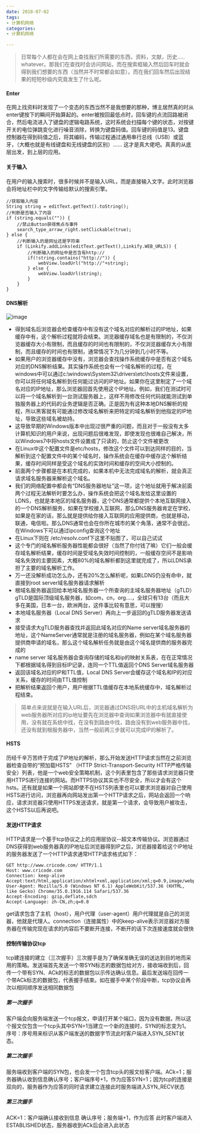 ```yaml
---
date: 2018-07-02
tags:
- 计算机网络
categories:
- 计算机网络

---
```

> 日常每个人都在会在网上查找我们所需要的东西，资料，文献，历史..... whatever。那我们在查找时会访问网站，而在搜索框输入然后回车时就会得到我们想要的东西（当然并不时常都会如意）。而在我们回车然后出现结果的短短秒级内究竟发生了什么呢。

#### Enter

在网上找资料时发现了一个变态的东西当然不是我想要的那种，博主居然真的时从enter键按下的瞬间开始算起的。enter被按回最低点时，回车键的点流回路被闭合，然后电流进入了键盘的逻辑电路系统，这时系统会扫描每个键的状态，对按键开关的电位弹跳变化进行噪音消除，转换为键盘码值。回车键的码值是13。键盘控制器在得到码值之后，将其编码，传输过程通过通用串行总线（USB）或蓝牙，（大概也就是有线键盘和无线键盘的区别）...... 这才是真大佬吧。真真的从底层出发，到上层的应用。

#### 关于输入
在用户的输入搜索时，很多时候并不是输入URL，而是直接输入文字。此时浏览器会将地址栏中的文字传输给默认的搜索引擎。

```
//获取输入内容
String string = editText.getText().toString();
//判断是否输入了内容
if (string.equals("")) {
    //禁止Button获得焦点与事件
    search_type_arraw_right.setClickable(true);
} else {
    //判断输入的是网址还是字符串
    if (Linkify.addLinks(editText.getText(),Linkify.WEB_URLS)) {
        //判断输入的网址中是否含有http://
        if(!string.contains("http://")) {
            webView.loadUrl("http://"+string);
        } else {
            webView.loadUrl(string);
        }
    }
}
```
#### DNS解析

![image](https://segmentfault.com/img/bVYTXW?w=805&h=478)
- 得到域名后浏览器会检查缓存中有没有这个域名对应的解析过的IP地址，如果缓存中有，这个解析过程就将会结束。浏览器缓存域名也是有限制的，不仅浏览器缓存大小有限制，而且缓存的时间也有限制的，不仅浏览器缓存大小有限制，而且缓存的时间也有限制，通常情况下为几分钟到几小时不等。
- 如果用户的浏览器缓存中没有，浏览器会查找操作系统缓存中是否有这个域名对应的DNS解析结果。其实操作系统也会有一个域名解析的过程，在windows中可以通过c:\windows\System32\drivers\etc\hosts文件来设置，你可以将任何域名解析到任何能过访问的IP地址。如果你在这里制定了一个域名对应的IP地址，那么浏览器回首先使用这个IP地址。例如，我们在测试时可以将一个域名解析到一台测试服务器上，这样不用修改任何代码就能测试到单独服务器上的代码的业务逻辑是否正确。正是因为有这种本地DNS解析的规程，所以黑客就有可能通过修改域名解析来把特定的域名解析到他指定的IP地址，导致这些域名被劫持。
- 这导致早期的Windows版本中出现过很严重的问题，而且对于一般没有太多计算机知识的用户来说，出现问题后很难发现，即使发现也很难自己解决，所以Windows7中将hosts文件设置成了只读的，防止这个文件被更改
- 在Linux中这个配置文件是etc/hosts，修改这个文件可以到达同样的目的，当解析到这个配置文件中的某个域名时，操作系统会在缓存中缓存这个解析结果，缓存时间同样是受这个域名的实效时间和缓存的空间大小控制的。
- 前面两个步骤都是在本机完成的，如果本机中无法完成域名的解析，就会真正请求域名服务器来解析这个域名。
- 我们的网络配置中都会有“DNS服务器地址”这一项，这个地址就用于解决前面两个过程无法解析时要怎么办，操作系统会把这个域名发给这里设置的LDNS，也就是本地区的域名服务器，这个DNS通常都提供个本地互联网接入的一个DNS解析服务，如果在学校接入互联网，那么DNS服务器肯定在学校，如果是在家的话，那么就是提供给你接入互联网的应用提供商，也就是移动，联通，电信啦。那么DNS通常也会在你所在城市的某个角落，通常不会很远，在Windows下可以通过ipconfig查询这个地址
- 在Linux下则在 /etc/resolv.conf下这里不贴图了，可以自己试试
- 这个专门的域名解析服务器性能都会很好（当然了你付钱了嘛）它们一般会缓存域名解析结果，缓存时间是受域名失效时间控制的，一般缓存空间不是影响域名失效的主要因素，大概80%的域名解析都到这里就完成了，所以LDNS承担了主要的域名解析工作。
- 万一还没解析成功怎么办，还有20%怎么解析呢，如果LDNS仍没有命中，就直接到root server域名服务器请求解析
- 根域名服务器返回给本地域名服务器一个所查询的主域名服务器地址（gTLD）gTLD是国际顶级域名服务器，如com，cn，org....，全球只有13台（而且大多在美国，日本一台，欧洲两台，这件事比较有意思，可以搜搜）
- 本地域名服务器（Local DNS Server）再向上一步返回的gTLD服务器发送请求
- 接受请求大gTLD服务器查找并返回此域名对应的Name server域名服务器的地址，这个NameServer通常就是注册的域名服务器，例如在某个域名服务器提供商申请的域名，那么这个域名解析任务就是由这个域名提供商的服务器完成的
- name server 域名服务器会查询存储的域名和ip的映射关系表，在在正常情况下都根据域名得到目标IP记录，连同一个TTL值返回个DNS Server域名服务器
- 返回该域名对应的IP和TTL值，Local DNS Server会缓存这个域名和IP的对应关系，缓存的时间由TTL值控制
- 把解析结果返回个用户，用户根据TTL值缓存在本地系统缓存中，域名解析过程结束。

> 简单点来说就是在输入URL后，浏览器通过DNS将URL中的主机域名解析为web服务器所对应的ip地址要先在浏览器中查询如果浏览器中有就直接使用，没有就在系统中找，在没有到路由中找，路由没有到web服务器中找，还没有就到根服务器中，当然一般前两三步就可以完成IP的解析了。

#### HSTS
历经千辛万苦终于完成了IP地址的解析，那么开始发送HTTP请求当然在之前浏览器检查自带的“预加载HSTS” （HTTP Strict-Transport-Security HTTP严格传输安全）列表，他是一个web安全策略机制，这个列表里包含了那些请求浏览器只使用HTTPS进行连接的网站。而HTTPS协议其实也不尽安全，所以才会有这个hsts。还有就是如果一个网站即使不在HSTS列表里也可以要求浏览器对自己使用HSTS进行访问，浏览器再向网站发出第一个HTTP请求之后，网站会返回一个响应，请求浏览器只使用HTTPS发送请求，就是第一个请求，会导致用户被攻击，这个HSTS以后再说吧。

#### 发送HTTP请求
HTTP请求是一个基于tcp协议之上的应用层协议--超文本传输协议。浏览器通过DNS获得到web服务器真的IP地址后浏览器得到IP之后，浏览器接着给这个IP地址的服务器发送了一个HTTP请求通常HTTP请求格式如下：

```
GET http://www.cricode.com/ HTTP/1.1     
Host: www.cricode.com     
Connection: keep-alive     
Accept:text/html,application/xhtml+xml,application/xml;q=0.9,image/webp,*/*;q=0.8     
User-Agent: Mozilla/5.0 (Windows NT 6.1) AppleWebKit/537.36 (KHTML, like Gecko) Chrome/35.0.1916.114 Safari/537.36     
Accept-Encoding: gzip,deflate,sdch     
Accept-Language: zh-CN,zh;q=0.8
```
get请求包含了主机（host），用户代理（user-agent）用户代理就是自己的浏览器，他就是代理人。connection（连接属性）中的keep-alive表示浏览器对方服务器在传输完现在请求的内容后不要断开连接，不断开的话下次连接速度就会很快
#### 控制传输协议tcp
tcp建连接的建立（三次握手）三次握手是为了确保准确无误的送达到目的地而采用的策略。发送端首先发送一个带SYN标志的数据包给对方，接收端收到后，回传一个带有SYN、ACk的标志的数据包以示传达确认信息。最后发送端在回传一个带ACk标志的数据包，代表握手结束。如在握手中某个阶段中断，tcp协议会再次以相同顺序发送相同数据包
##### 第一次握手
客户端会向服务端发送一个tcp报文，申请打开某个端口，因为没有数据，所以这个报文仅包含一个tcp头其中SYN=1当建立一个新的连接时，SYN的标志变为1。序号：序号用来标识从客户端发送的数据字节流此时客户端进入SYN_SENT状态。
##### 第二次握手
服务端收到客户端的SYN包，也会发一个包含tcp头的报文给客户端。ACk=1；服务器确认收到信息确认序号；客户端序号+1，作为应答SYN=1；因为tcp的连接是双向的，服务器作为应答的同时请求建立连接此时服务端进入SYN_RECV状态
##### 第三次握手
ACK=1：客户端确认接收到信息
确认序号；服务端+1，作为应答
此时客户端进入ESTABLISHED状态，服务器收到ACk后会进入此状态
